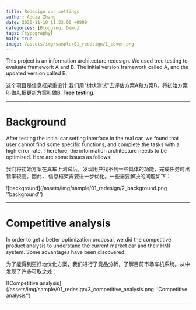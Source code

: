 ```yaml
---
title: Redesign car settings
author: Addie Zhang
date: 2020-11-10 11:33:00 +0800
categories: [Blogging, Demo]
tags: [typography]
math: true
image: /assets/img/sample/01_redesign/1_cover.png
---
```


This project is an information architecture redesign. We used tree testing
to evaluate framework A and B. The initial version framework called A, and 
the updated version called B.

这个项目是信息框架重设计,我们用"树状测试"去评估方案A和方案B。将初始方案叫做A,把更新方案叫做B.
[**Tree testing**](https://www.nngroup.com/videos/tree-testing/).



---

# Background

After testing the initial car setting interface in the real car,
   we found that user cannot find some specific functions, and complete 
   the tasks with a high error rate. Therefore, the information architecture 
   needs to be optimized. Here are some issues as follows:
   
   我们将初始方案在真车上测试后，发现用户找不到一些具体的功能，完成任务时出错率较高。因此，
   信息框架需要进一步优化。一些需要解决的问题如下：
   
   ![background](/assets/img/sample/01_redesign/2_background.png ''background'')

---


# Competitive analysis
   
   In order to get a better optimization proposal, we did the competitive 
   product analysis to understand the current market car and their HMI system.
   Some advantages have been discovered:
   
   为了能得到更好地优化方案，我们进行了竞品分析，了解目前市场车机系统。从中发现了许多可取之处：
   
   ![Competitive analysis](/assets/img/sample/01_redesign/3_competitive_analysis.png ''Competitive analysis'')


---